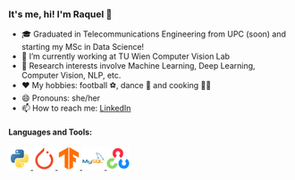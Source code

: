 ### It's me, hi! I'm Raquel 👋

- 🎓 Graduated in Telecommunications Engineering from UPC (soon) and starting my MSc in Data Science!</h3>
- 🔭 I’m currently working at TU Wien Computer Vision Lab
- 💬 Research interests involve Machine Learning, Deep Learning, Computer Vision, NLP, etc.
- ❤️ My hobbies: football ⚽, dance 💃 and cooking 👩‍🍳
- 😄 Pronouns: she/her
- 📫 How to reach me: [LinkedIn](https://linkedin.com/in/raquel-panadero-palenzuela)
  
<h4 align="left">Languages and Tools:</h4>
<p align="left"> 
  <a href="https://www.python.org" target="_blank" rel="noreferrer"> 
    <img src="https://raw.githubusercontent.com/devicons/devicon/master/icons/python/python-original.svg" alt="python" width="40" height="40"/> 
  </a> 
  <a href="https://pytorch.org/" target="_blank" rel="noreferrer">
    <img src="https://raw.githubusercontent.com/devicons/devicon/master/icons/pytorch/pytorch-original.svg" alt="pytorch" width="40" height="40"/> 
  </a>
  <a href="https://www.tensorflow.org" target="_blank" rel="noreferrer"> 
    <img src="https://raw.githubusercontent.com/devicons/devicon/master/icons/tensorflow/tensorflow-original.svg" alt="tensorflow" width="40" height="40"/> 
  </a> 
  <a href="https://www.mysql.com/" target="_blank" rel="noreferrer"> 
    <img src="https://raw.githubusercontent.com/devicons/devicon/master/icons/mysql/mysql-original-wordmark.svg" alt="mysql" width="40" height="40"/> 
  </a> 
  <a href="https://opencv.org/" target="_blank" rel="noreferrer"> 
    <img src="https://raw.githubusercontent.com/devicons/devicon/master/icons/opencv/opencv-original.svg" alt="opencv" width="40" height="40"/> 
  </a> 
</p>

<!--
<p><img align="center" src="https://github-readme-stats.vercel.app/api/top-langs?username=raquelpanapalen&show_icons=true&locale=en&layout=donut" alt="raquelpanapalen" /></p>
-->
